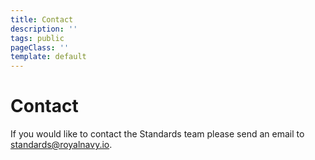 ```yaml
---
title: Contact
description: ''
tags: public
pageClass: ''
template: default
---
```


# Contact
If you would like to contact the Standards team please send an email to [standards@royalnavy.io](mailto:standards@royalnavy.io).
